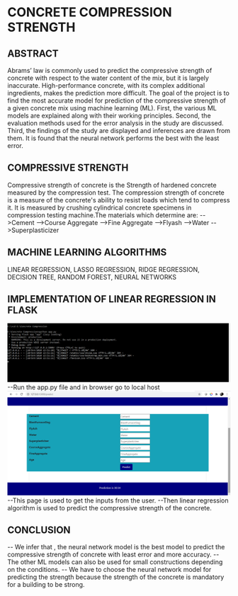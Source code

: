 # CONCRETE COMPRESSION STRENGTH

## ABSTRACT

Abrams’ law is commonly used to predict the compressive strength of concrete with respect to the water content of the mix, but it is largely inaccurate. High-performance concrete, with its complex additional ingredients, makes the prediction more difficult. The goal of the project is to find the most accurate model for prediction of the compressive strength of a given concrete mix using machine learning (ML). First, the various ML models are explained along with their working principles. Second, the evaluation methods used for the error analysis in the study are discussed. Third, the findings of the study are displayed and inferences are drawn from them. It is found that the neural network performs the best with the least error.

## COMPRESSIVE STRENGTH

Compressive strength of concrete is the Strength of hardened concrete measured by the compression test. The compression strength of concrete is a measure of the concrete's ability to resist loads which tend to compress it. It is measured by crushing cylindrical concrete specimens in compression testing machine.The materials which determine are:
-->Cement
-->Course Aggregate
-->Fine Aggregate
-->Flyash
-->Water 
-->Superplasticizer

## MACHINE LEARNING ALGORITHMS
LINEAR REGRESSION,
LASSO REGRESSION,
RIDGE REGRESSION,
DECISION TREE,
RANDOM FOREST,
NEURAL NETWORKS

## IMPLEMENTATION OF LINEAR REGRESSION IN FLASK
![](concrete1.png)
--Run the app.py file and in browser go to local host
![](concrete2.png)
--This page is used to get the inputs from the user.
--Then linear regression algorithm is used to predict the compressive strength of the concrete.

## CONCLUSION
-- We infer that , the neural network model is the best model to predict the compressive strength of concrete with least error and more accuracy.
-- The other ML models can also be used for small constructions depending on the conditions.
-- We have to choose the neural network model for predicting the strength because the strength of the concrete is mandatory for a building to be strong. 
